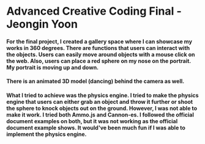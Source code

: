 # Advanced Creative Coding Final - Jeongin Yoon

#### For the final project, I created a gallery space where I can showcase my works in 360 degrees. There are functions that users can interact with the objects. Users can easily move around objects with a mouse click on the web. Also, users can place a red sphere on my nose on the portrait. My portrait is moving up and down. 

#### There is an animated 3D model (dancing) behind the camera as well.

#### What I tried to achieve was the physics engine. I tried to make the physics engine that users can either grab an object and throw it further or shoot the sphere to knock objects out on the ground. However, I was not able to make it work. I tried both Ammo.js and Cannon-es. I followed the official document examples on both, but it was not working as the official document example shows. It would've been much fun if I was able to implement the physics engine.
